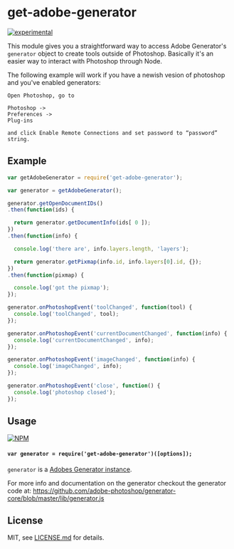 # get-adobe-generator

[![experimental](http://badges.github.io/stability-badges/dist/experimental.svg)](http://github.com/badges/stability-badges)

This module gives you a straightforward way to access Adobe Generator's `generator` object to create tools outside of Photoshop. Basically it's an easier way to interact with Photoshop through Node.

The following example will work if you have a newish vesion of photoshop and you've enabled generators:
```
Open Photoshop, go to 

Photoshop -> 
Preferences -> 
Plug-ins 

and click Enable Remote Connections and set password to “password” string.
```

## Example
```javascript
var getAdobeGenerator = require('get-adobe-generator');

var generator = getAdobeGenerator();

generator.getOpenDocumentIDs()
.then(function(ids) {

  return generator.getDocumentInfo(ids[ 0 ]);
})
.then(function(info) {

  console.log('there are', info.layers.length, 'layers');

  return generator.getPixmap(info.id, info.layers[0].id, {});
})
.then(function(pixmap) {

  console.log('got the pixmap');
});

generator.onPhotoshopEvent('toolChanged', function(tool) {
  console.log('toolChanged', tool);
});

generator.onPhotoshopEvent('currentDocumentChanged', function(info) {
  console.log('currentDocumentChanged', info);
});

generator.onPhotoshopEvent('imageChanged', function(info) {
  console.log('imageChanged', info);
});

generator.onPhotoshopEvent('close', function() { 
  console.log('photoshop closed');
});
```

## Usage

[![NPM](https://nodei.co/npm/get-adobe-generator.png)](https://www.npmjs.com/package/get-adobe-generator)

#### `var generator = require('get-adobe-generator')([options]);`

`generator` is a [Adobes Generator instance](https://github.com/adobe-photoshop/generator-core/blob/master/lib/generator.js). 

For more info and documentation on the generator checkout the generator code at: 
https://github.com/adobe-photoshop/generator-core/blob/master/lib/generator.js

## License

MIT, see [LICENSE.md](http://github.com/mikkoh/get-adobe-generator/blob/master/LICENSE.md) for details.
